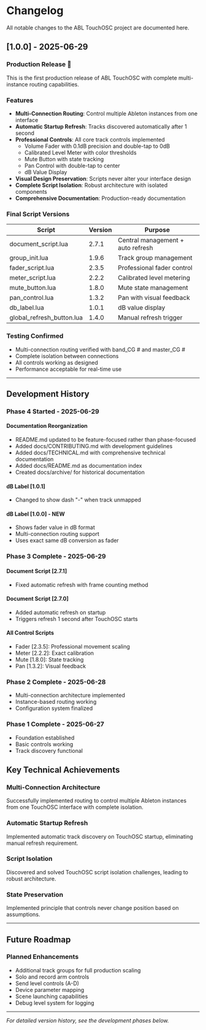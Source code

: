 # Changelog

All notable changes to the ABL TouchOSC project are documented here.

## [1.0.0] - 2025-06-29
### Production Release 🚀

This is the first production release of ABL TouchOSC with complete multi-instance routing capabilities.

### Features
- **Multi-Connection Routing**: Control multiple Ableton instances from one interface
- **Automatic Startup Refresh**: Tracks discovered automatically after 1 second
- **Professional Controls**: All core track controls implemented
  - Volume Fader with 0.1dB precision and double-tap to 0dB
  - Calibrated Level Meter with color thresholds
  - Mute Button with state tracking
  - Pan Control with double-tap to center
  - dB Value Display
- **Visual Design Preservation**: Scripts never alter your interface design
- **Complete Script Isolation**: Robust architecture with isolated components
- **Comprehensive Documentation**: Production-ready documentation

### Final Script Versions
| Script | Version | Purpose |
|--------|---------|---------|
| document_script.lua | 2.7.1 | Central management + auto refresh |
| group_init.lua | 1.9.6 | Track group management |
| fader_script.lua | 2.3.5 | Professional fader control |
| meter_script.lua | 2.2.2 | Calibrated level metering |
| mute_button.lua | 1.8.0 | Mute state management |
| pan_control.lua | 1.3.2 | Pan with visual feedback |
| db_label.lua | 1.0.1 | dB value display |
| global_refresh_button.lua | 1.4.0 | Manual refresh trigger |

### Testing Confirmed
- Multi-connection routing verified with band_CG # and master_CG #
- Complete isolation between connections
- All controls working as designed
- Performance acceptable for real-time use

---

## Development History

### Phase 4 Started - 2025-06-29

#### Documentation Reorganization
- README.md updated to be feature-focused rather than phase-focused
- Added docs/CONTRIBUTING.md with development guidelines
- Added docs/TECHNICAL.md with comprehensive technical documentation
- Added docs/README.md as documentation index
- Created docs/archive/ for historical documentation

#### dB Label [1.0.1]
- Changed to show dash "-" when track unmapped

#### dB Label [1.0.0] - NEW
- Shows fader value in dB format
- Multi-connection routing support
- Uses exact same dB conversion as fader

### Phase 3 Complete - 2025-06-29

#### Document Script [2.7.1]
- Fixed automatic refresh with frame counting method

#### Document Script [2.7.0]
- Added automatic refresh on startup
- Triggers refresh 1 second after TouchOSC starts

#### All Control Scripts
- Fader [2.3.5]: Professional movement scaling
- Meter [2.2.2]: Exact calibration
- Mute [1.8.0]: State tracking
- Pan [1.3.2]: Visual feedback

### Phase 2 Complete - 2025-06-28
- Multi-connection architecture implemented
- Instance-based routing working
- Configuration system finalized

### Phase 1 Complete - 2025-06-27
- Foundation established
- Basic controls working
- Track discovery functional

## Key Technical Achievements

### Multi-Connection Architecture
Successfully implemented routing to control multiple Ableton instances from one TouchOSC interface with complete isolation.

### Automatic Startup Refresh
Implemented automatic track discovery on TouchOSC startup, eliminating manual refresh requirement.

### Script Isolation
Discovered and solved TouchOSC script isolation challenges, leading to robust architecture.

### State Preservation
Implemented principle that controls never change position based on assumptions.

---

## Future Roadmap

### Planned Enhancements
- Additional track groups for full production scaling
- Solo and record arm controls
- Send level controls (A-D)
- Device parameter mapping
- Scene launching capabilities
- Debug level system for logging

---

*For detailed version history, see the development phases below.*